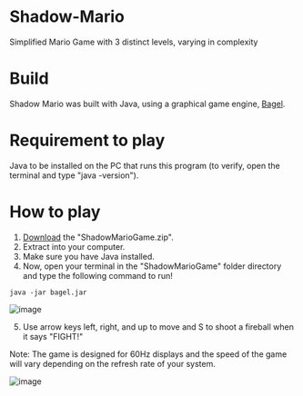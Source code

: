 # Shadow-Mario
Simplified Mario Game with 3 distinct levels, varying in complexity

# Build
Shadow Mario was built with Java, using a graphical game engine, [Bagel](https://github.com/eleanor-em/bagel). 

# Requirement to play
Java to be installed on the PC that runs this program (to verify, open the terminal and type "java -version").

# How to play 
1. [Download](https://github.com/taiyo-s/Shadow-Mario/blob/main/ShadowMarioGame.zip) the "ShadowMarioGame.zip".
2. Extract into your computer.
3. Make sure you have Java installed.
4. Now, open your terminal in the "ShadowMarioGame" folder directory and type the following command to run!
```
java -jar bagel.jar
```
![image](https://github.com/taiyo-s/Shadow-Mario/assets/133951654/58ecebaa-556b-4193-af45-df6e14231d01)

5. Use arrow keys left, right, and up to move and S to shoot a fireball when it says "FIGHT!"

Note: The game is designed for 60Hz displays and the speed of the game will vary depending on the refresh rate of your system. 

![image](https://github.com/taiyo-s/Shadow-Mario/assets/133951654/a21d4b33-9632-44a0-be0d-2e0b7793895b)
